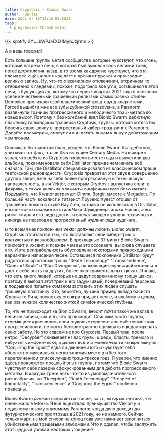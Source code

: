 ```yaml
---
title: Cryptosis — Bionic Swarm
author: Fuerlee
date: 2021-04-18T15:10:59.582Z
tags:
  - progressive thrash metal
---
```

{{< spotify 2YUJbWPJaFXQ1MybUzjrmn >}}

А я ведь говорил!

Есть большие группы метал сообщества, которые чувствуют, что огонь, который нагревал печь, в которой был выкован весь великий трэш, погас десятилетия назад, в то время как другие чувствуют, что это пламя всё ещё шипит и кашляет и время от времени производит великую запись. Ну, что-то о всемирном отключении, вторичном по отношению к пандемии, похоже, подогрело все угли, оставшиеся в этой печи, в бушующий ад, потому что первый квартал 2021 года в основном усеян качественными трэшёвыми релизами самых разных стилей. Demoniac пронизали свой классический трэш-саунд кларнетами, Forced вышибли мне все зубы дубинкой crossover-а, а Paranorm раздвинули границы прогрессивного и мелодичного трэш-метала до новых высот. Поэтому я без колебаний взял Bionic Swarm, дебютную пластинку голландских трэшеров Cryptosis, группы, которая хотела бы бросить свою шляпу в прогрессивный кибер-трэш-ринг с Paranorm. Давайте посмотрим, смогут ли они встать лицом к лицу с действующим чемпионом.



Сначала я был заинтригован, увидев, что Bionic Swarm был дебютом, учитывая тот факт, что он был выпущен Century Media. Но вскоре я узнал, что ребята из Cryptosis провели вместе годы и выпустили два альбома, пока именовали себя Distillator, прежде чем начать всё сначала. Там, где Distillator специализировался на классическом трэше тевтонской разновидности, Cryptosis превратил этот звук в совершенно другого зверя, взяв на себя более прогрессивную и техническую направленность, а-ля Vektor, с которым Cryptosis выпустила сплит в феврале, а также включив элементы симфонического блэк-метала. Подумайте, что Kreator встречает Dimmu Borgir, вместе с Megadeth. По большей части вокалист и гитарист Лоуренс Хуваст отошел от трэшевого вокала в стиле Bay Area, который он использовал в Distillator, и взял что-то похожее на стиль Чака Шульдинера эпохи Human, а его ритм-гитара и его лиды достигли впечатляющего уровня техничности, никогда не переходя в прогрессивный нудлинг ради нудлинга.



В то время как поклонники Vektor должны любить Bionic Swarm, Cryptosis отличаются тем, что доставляют свой кибер-трэш с краткостью и разнообразием. В прохладные 37 минут Bionic Swarm приходит и уходит, и прежде чем вы это осознаете, вы снова слушаете его. И эта реиграбельность обусловлена некоторыми превосходными вариантами написания песен. Оставшиеся поклонники Distillator будут радоваться яростному трэшу “Death Technology”, “Transcendence”, “Game of Souls” и “Flux Divergence”, но эволюция группы действительно дает о себе знать на других, более экспериментальных треках. Я знаю, что есть много людей, которые не дадут современному трэшу шанса, поэтому я выбрал этот трек и его задумчивый, почерневший персонаж в подрывной попытке обманом заставить этих людей слушать трэшевую пластинку. Это, вероятно, лучший пример вклада басиста Фрэнка те Рита, поскольку его игра придает песне, и альбому в целом, как раз нужное количество жуткой симфонической глубины.



То, что не происходит на Bionic Swarm, вносит почти такой же вклад в величие записи, как и то, что происходит. Слишком часто группы, стремящиеся расширить свои звуковые горизонты за счёт повышения прогрессивности, не могут беспристрастно оценивать и редактировать свою работу. Но это совсем не про Cryptosis. Первый трек, после интро, “Decypher” скидывает на вас грувы, шреды, бласты, тремоло и набухает симфонически, и делает всё это менее чем за четыре минуты. "Conjuring the Egoist” едва ли длиннее этого и чувствует себя абсолютно массивным, легко занимая место в и без того переполненном списке лучших трэш-треков года. Я уверен, что именно здесь проявляется прошлый опыт группы, потому что Bionic Swarm чувствует себя лазерно сфокусированным для дебюта прогрессивного металла. В каждом треке есть что-то из умопомрачительного разнообразия, но “Decypher”, “Death Technology”, “Prospect of Immortality”, “Transcendence” и “Conjuring the Egoist” особенно праведны.



Bionic Swarm должен понравиться таким, как я, которые считают, что очень мало Vektor-а. Я всё еще отдаю преимущество Vektor-у и недавнему новому знакомому Paranorm, когда дело доходит до футуристического прог/трэша в 2021 году, но не намного. Сейчас только март, но мой список на конец года уже начинает заполняться убийственными трэшёвыми альбомами. Что я сделал, чтобы заслужить этот щедрый урожай жестоких угощений?